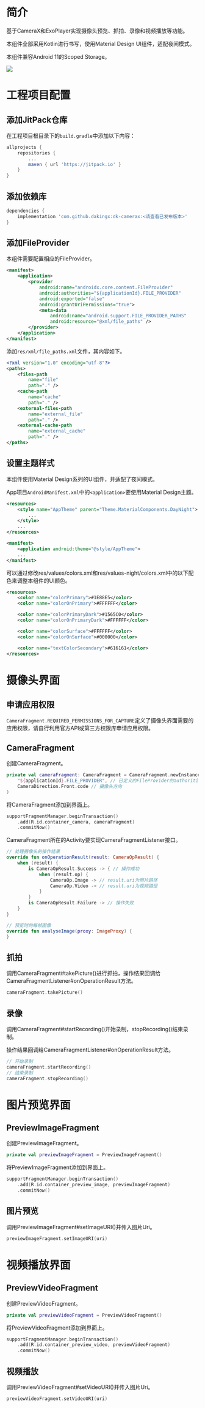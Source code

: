# 简介
基于CameraX和ExoPlayer实现摄像头预览、抓拍、录像和视频播放等功能。

本组件全部采用Kotlin进行书写，使用Material Design UI组件，适配夜间模式。

本组件兼容Android 11的Scoped Storage。

[![](https://jitpack.io/v/dakingx/dk-camerax.svg)](https://jitpack.io/#dakingx/dk-camerax)

# 工程项目配置
## 添加JitPack仓库
在工程项目根目录下的`build.gradle`中添加以下内容：

```groovy
allprojects {
    repositories {
        ...
        maven { url 'https://jitpack.io' }
    }
}
```

## 添加依赖库

```groovy
dependencies {
	implementation 'com.github.dakingx:dk-camerax:<请查看已发布版本>'
}
```

## 添加FileProvider
本组件需要配置相应的FileProvider。

```xml
<manifest>
    <application>
        <provider
            android:name="androidx.core.content.FileProvider"
            android:authorities="${applicationId}.FILE_PROVIDER"
            android:exported="false"
            android:grantUriPermissions="true">
            <meta-data
                android:name="android.support.FILE_PROVIDER_PATHS"
                android:resource="@xml/file_paths" />
        </provider>
    </application>
</manifest>
```

添加`res/xml/file_paths.xml`文件，其内容如下。

```xml
<?xml version="1.0" encoding="utf-8"?>
<paths>
    <files-path
        name="file"
        path="." />
    <cache-path
        name="cache"
        path="." />
    <external-files-path
        name="external_file"
        path="." />
    <external-cache-path
        name="external_cache"
        path="." />
</paths>
```

## 设置主题样式
本组件使用Material Design系列的UI组件，并适配了夜间模式。

App项目`AndroidManifest.xml`中的`<application>`要使用Material Design主题。

```xml
<resources>
    <style name="AppTheme" parent="Theme.MaterialComponents.DayNight">
        ...
    </style>
    ...
</resources>
```

```xml
<manifest>
    <application android:theme="@style/AppTheme">
    ...
</manifest>
```

可以通过修改res/values/colors.xml和res/values-night/colors.xml中的以下配色来调整本组件的UI颜色。

```xml
<resources>
    <color name="colorPrimary">#1E88E5</color>
    <color name="colorOnPrimary">#FFFFFF</color>

    <color name="colorPrimaryDark">#1565C0</color>
    <color name="colorOnPrimaryDark">#FFFFFF</color>

    <color name="colorSurface">#FFFFFF</color>
    <color name="colorOnSurface">#000000</color>

    <color name="textColorSecondary">#616161</color>
</resources>
```

# 摄像头界面
## 申请应用权限
`CameraFragment.REQUIRED_PERMISSIONS_FOR_CAPTURE`定义了摄像头界面需要的应用权限，请自行利用官方API或第三方权限库申请应用权限。

## CameraFragment
创建CameraFragment。

```kotlin
private val cameraFragment: CameraFragment = CameraFragment.newInstance(
    "${applicationId}.FILE_PROVIDER", // 已定义的FileProvider的authorities值
    CameraDirection.Front.code // 摄像头方向
)
```

将CameraFragment添加到界面上。

```kotlin
supportFragmentManager.beginTransaction()
    .add(R.id.container_camera, cameraFragment)
    .commitNow()
```

CameraFragment所在的Activity要实现CameraFragmentListener接口。

```kotlin
// 处理摄像头的操作结果
override fun onOperationResult(result: CameraOpResult) {
    when (result) {
        is CameraOpResult.Success -> { // 操作成功
            when (result.op) {
                CameraOp.Image -> // result.uri为照片路径
                CameraOp.Video -> // result.uri为视频路径
            }
        }
        is CameraOpResult.Failure -> // 操作失败
    }
}

// 预览时的每帧图像
override fun analyseImage(proxy: ImageProxy) {
}
```

## 抓拍
调用CameraFragment#takePicture()进行抓拍，操作结果回调给CameraFragmentListener#onOperationResult方法。

```kotlin
cameraFragment.takePicture()
```

## 录像

调用CameraFragment#startRecording()开始录制，stopRecording()结束录制。

操作结果回调给CameraFragmentListener#onOperationResult方法。

```kotlin
// 开始录制
cameraFragment.startRecording()
// 结束录制
cameraFragment.stopRecording()
```

# 图片预览界面
## PreviewImageFragment
创建PreviewImageFragment。

```kotlin
private val previewImageFragment = PreviewImageFragment()
```

将PreviewImageFragment添加到界面上。

```kotlin
supportFragmentManager.beginTransaction()
    .add(R.id.container_preview_image, previewImageFragment)
    .commitNow()
```

## 图片预览
调用PreviewImageFragment#setImageURI()并传入图片Uri。

```kotlin
previewImageFragment.setImageURI(uri)
```

# 视频播放界面
## PreviewVideoFragment
创建PreviewVideoFragment。

```kotlin
private val previewVideoFragment = PreviewVideoFragment()
```

将PreviewVideoFragment添加到界面上。

```kotlin
supportFragmentManager.beginTransaction()
    .add(R.id.container_preview_video, previewVideoFragment)
    .commitNow()
```

## 视频播放
调用PreviewVideoFragment#setVideoURI()并传入图片Uri。

```kotlin
previewVideoFragment.setVideoURI(uri)
```


